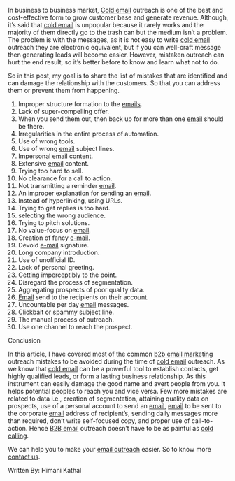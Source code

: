In business to business market, <a href="https://www.pangeaglobalservices.com/email-marketing-services/">Cold email</a> outreach is one of the best and cost-effective form to grow customer base and generate revenue. Although, it’s said that <a href="https://www.pangeaglobalservices.com/email-marketing-services/">cold email</a> is unpopular because it rarely works and the majority of them directly go to the trash can but the medium isn’t a problem. The problem is with the messages, as it is not easy to write <a href="https://www.pangeaglobalservices.com/email-marketing-services/">cold email</a> outreach they are electronic equivalent, but if you can well-craft message then generating leads will become easier. However, mistaken outreach can hurt the end result, so it’s better before to know and learn what not to do. 

So in this post, my goal is to share the list of mistakes that are identified and can damage the relationship with the customers. So that you can address them or prevent them from happening.

1.	Improper structure formation to the <a href="https://www.pangeaglobalservices.com/email-marketing-services/">emails</a>.
2.	Lack of super-compelling offer.
3.	When you send them out, then back up for more than one <a href="https://www.pangeaglobalservices.com/email-marketing-services/">email</a> should be there.
4.	Irregularities in the entire process of automation.
5.	Use of wrong tools.
6.	Use of wrong <a href="https://www.pangeaglobalservices.com/email-marketing-services/">email</a> subject lines.
7.	Impersonal <a href="https://www.pangeaglobalservices.com/email-marketing-services/">email</a> content.
8.	Extensive <a href="https://www.pangeaglobalservices.com/email-marketing-services/">email</a> content.
9.	Trying too hard to sell.
10.	No clearance for a call to action.
11.	Not transmitting a reminder <a href="https://www.pangeaglobalservices.com/email-marketing-services/">email</a>.
12.	An improper explanation for sending an <a href="https://www.pangeaglobalservices.com/email-marketing-services/">email</a>.
13.	Instead of hyperlinking, using URLs.
14.	Trying to get replies is too hard.
15.	selecting the wrong audience.
16.	Trying to pitch solutions.
17.	No value-focus on <a href="https://www.pangeaglobalservices.com/email-marketing-services/">email</a>.
18.	Creation of fancy <a href="https://www.pangeaglobalservices.com/email-marketing-services/">e-mail</a>.
19.	Devoid <a href="https://www.pangeaglobalservices.com/email-marketing-services/">e-mail</a> signature.
20.	Long company introduction.
21.	Use of unofficial ID.
22.	Lack of personal greeting.
23.	Getting imperceptibly to the point.
24.	Disregard the process of segmentation.
25.	Aggregating prospects of poor quality data.
26.	<a href="https://www.pangeaglobalservices.com/email-marketing-services/">Email</a> send to the recipients on their account.
27.	Uncountable per day <a href="https://www.pangeaglobalservices.com/email-marketing-services/">email</a> messages.
28.	Clickbait or spammy subject line.
29.	The manual process of outreach.
30.	Use one channel to reach the prospect.

Conclusion

In this article, I have covered most of the common <a href="https://www.pangeaglobalservices.com/email-marketing-services/">b2b email marketing</a> outreach mistakes to be avoided during the time of <a href="https://www.pangeaglobalservices.com/email-marketing-services/">cold email</a> outreach. As we know that <a href="https://www.pangeaglobalservices.com/email-marketing-services/">cold email</a> can be a powerful tool to establish contacts, get highly qualified leads, or form a lasting business relationship. As this instrument can easily damage the good name and avert people from you. It helps potential peoples to reach you and vice versa. Few more mistakes are related to data i.e., creation of segmentation, attaining quality data on prospects, use of a personal account to send an <a href="https://www.pangeaglobalservices.com/email-marketing-services/">email</a>, <a href="https://www.pangeaglobalservices.com/email-marketing-services/">email</a> to be sent to the corporate <a href="https://www.pangeaglobalservices.com/email-marketing-services/">email</a> address of recipient’s, sending daily messages more than required, don’t write self-focused copy, and proper use of call-to-action. Hence <a href="https://www.pangeaglobalservices.com/email-marketing-services/">B2B email</a> outreach doesn’t have to be as painful as <a href="https://www.pangeaglobalservices.com/email-marketing-services/">cold calling</a>.

We can help you to make your <a href="https://www.pangeaglobalservices.com/email-marketing-services/">email outreach</a> easier. So to know more <a href="https://www.pangeaglobalservices.com/email-marketing-services/">contact us</a>.

Written By:
Himani Kathal
